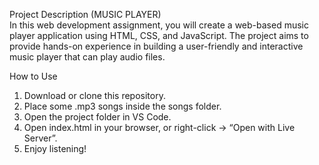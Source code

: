 Project Description (MUSIC PLAYER)  
In this web development assignment, you will create a web-based music player application using HTML, CSS, and JavaScript. The project aims to provide hands-on experience in building a user-friendly and interactive music player that can play audio files. 
 
How to Use   
1.	Download or clone this repository. 
2.	Place some .mp3 songs inside the songs folder. 
3.	Open the project folder in VS Code. 
4.	Open index.html in your browser, or right-click → “Open with Live Server”. 
5.	Enjoy listening!  
